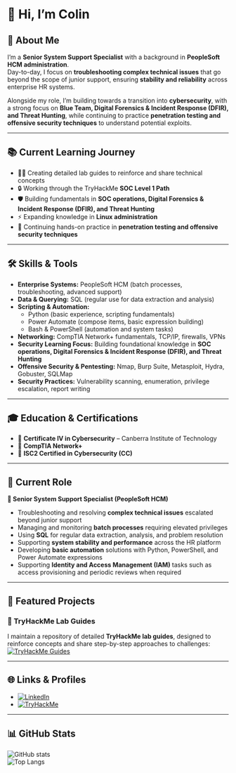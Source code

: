 # 👋 Hi, I’m Colin

## 🚀 About Me
I’m a **Senior System Support Specialist** with a background in **PeopleSoft HCM administration**.  
Day-to-day, I focus on **troubleshooting complex technical issues** that go beyond the scope of junior support, ensuring **stability and reliability** across enterprise HR systems.  

Alongside my role, I’m building towards a transition into **cybersecurity**, with a strong focus on **Blue Team, Digital Forensics & Incident Response (DFIR), and Threat Hunting**, while continuing to practice **penetration testing and offensive security techniques** to understand potential exploits.

---

## 📚 Current Learning Journey

- 🧑‍💻 Creating detailed lab guides to reinforce and share technical concepts
- 🔒 Working through the TryHackMe **SOC Level 1 Path**
- 🛡️ Building fundamentals in **SOC operations, Digital Forensics & Incident Response (DFIR), and Threat Hunting**
- ⚡ Expanding knowledge in **Linux administration** 
- 🎯 Continuing hands-on practice in **penetration testing and offensive security techniques**

---

## 🛠️ Skills & Tools  

- **Enterprise Systems:** PeopleSoft HCM (batch processes, troubleshooting, advanced support)
- **Data & Querying:** SQL (regular use for data extraction and analysis)
- **Scripting & Automation:**
  - Python (basic experience, scripting fundamentals)
  - Power Automate (compose items, basic expression building)
  - Bash & PowerShell (automation and system tasks)
- **Networking:** CompTIA Network+ fundamentals, TCP/IP, firewalls, VPNs
- **Security Learning Focus:** Building foundational knowledge in **SOC operations, Digital Forensics & Incident Response (DFIR), and Threat Hunting**
- **Offensive Security & Pentesting:** Nmap, Burp Suite, Metasploit, Hydra, Gobuster, SQLMap
- **Security Practices:** Vulnerability scanning, enumeration, privilege escalation, report writing  

---

## 🎓 Education & Certifications
- 📜 **Certificate IV in Cybersecurity** – Canberra Institute of Technology  
- 📜 **CompTIA Network+**  
- 📜 **ISC2 Certified in Cybersecurity (CC)**  

---

## 📌 Current Role
**💼 Senior System Support Specialist (PeopleSoft HCM)**  
- Troubleshooting and resolving **complex technical issues** escalated beyond junior support  
- Managing and monitoring **batch processes** requiring elevated privileges  
- Using **SQL** for regular data extraction, analysis, and problem resolution  
- Supporting **system stability and performance** across the HR platform  
- Developing **basic automation** solutions with Python, PowerShell, and Power Automate expressions  
- Supporting **Identity and Access Management (IAM)** tasks such as access provisioning and periodic reviews when required  

---

## 📂 Featured Projects

### 📝 TryHackMe Lab Guides
I maintain a repository of detailed **TryHackMe lab guides**, designed to reinforce concepts and share step-by-step approaches to challenges:  
[![TryHackMe Guides](https://img.shields.io/badge/TryHackMe-Guides-blue?logo=github)](https://github.com/Schenkee/TryHackMe-Guides)

---

## 🌐 Links & Profiles
- [![LinkedIn](https://img.shields.io/badge/LinkedIn-Profile-blue?logo=linkedin)](https://www.linkedin.com/in/colin-s-35b8781b1/)  
- [![TryHackMe](https://img.shields.io/badge/TryHackMe-Profile-red?logo=tryhackme)](https://tryhackme.com/p/schenkee)  

---

## 📊 GitHub Stats
![GitHub stats](https://github-readme-stats.vercel.app/api?username=Schenkee&show_icons=true&theme=radical)  
![Top Langs](https://github-readme-stats.vercel.app/api/top-langs/?username=Schenkee&layout=compact&theme=radical)


<!--
**Schenkee/Schenkee** is a ✨ _special_ ✨ repository because its `README.md` (this file) appears on your GitHub profile.

Here are some ideas to get you started:

- 🔭 I’m currently working on ...
- 🌱 I’m currently learning ...
- 👯 I’m looking to collaborate on ...
- 🤔 I’m looking for help with ...
- 💬 Ask me about ...
- 📫 How to reach me: ...
- 😄 Pronouns: ...
- ⚡ Fun fact: ...
-->
